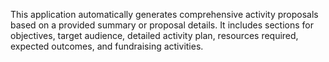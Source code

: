 This application automatically generates comprehensive activity proposals based on a provided summary or proposal details. It includes sections for objectives, target audience, detailed activity plan, resources required, expected outcomes, and fundraising activities.
